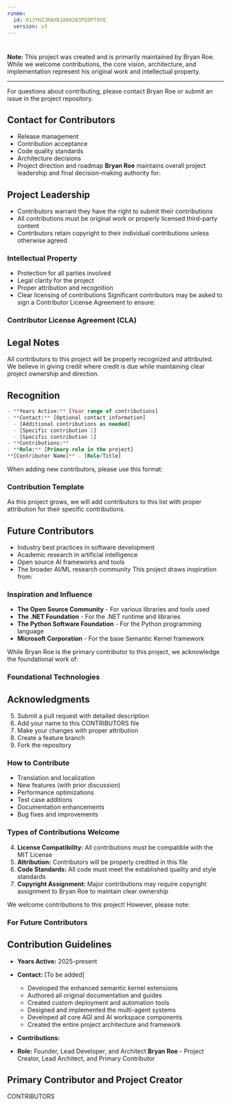 ```yaml
---
runme:
  id: 01JYHZJRAXBJA982B3PE0PT9YQ
  version: v3
---
```


# 

**Note:** This project was created and is primarily maintained by Bryan Roe. While we welcome contributions, the core vision, architecture, and implementation represent his original work and intellectual property.

---

For questions about contributing, please contact Bryan Roe or submit an issue in the project repository.

## Contact for Contributors

- Release management
- Contribution acceptance
- Code quality standards
- Architecture decisions
- Project direction and roadmap
   **Bryan Roe** maintains overall project leadership and final decision-making authority for:

## Project Leadership

- Contributors warrant they have the right to submit their contributions
- All contributions must be original work or properly licensed third-party content
- Contributors retain copyright to their individual contributions unless otherwise agreed

### Intellectual Property

- Protection for all parties involved
- Legal clarity for the project
- Proper attribution and recognition
- Clear licensing of contributions
   Significant contributors may be asked to sign a Contributor License Agreement to ensure:

### Contributor License Agreement (CLA)

## Legal Notes

All contributors to this project will be properly recognized and attributed. We believe in giving credit where credit is due while maintaining clear project ownership and direction.

## Recognition

```sql {"id":"01JYHZJRD8WA3MT0KWVR3FZWWJ"}
- **Years Active:** [Year range of contributions]
- **Contact:** [Optional contact information]
  - [Additional contributions as needed]
  - [Specific contribution 2]
  - [Specific contribution 1]
- **Contributions:** 
- **Role:** [Primary role in the project]
**[Contributor Name]** - [Role/Title]
```

When adding new contributors, please use this format:

### Contribution Template

As this project grows, we will add contributors to this list with proper attribution for their specific contributions.

## Future Contributors

- Industry best practices in software development
- Academic research in artificial intelligence
- Open source AI frameworks and tools
- The broader AI/ML research community
   This project draws inspiration from:

### Inspiration and Influence

- **The Open Source Community** - For various libraries and tools used
- **The .NET Foundation** - For the .NET runtime and libraries
- **The Python Software Foundation** - For the Python programming language
- **Microsoft Corporation** - For the base Semantic Kernel framework

While Bryan Roe is the primary contributor to this project, we acknowledge the foundational work of:

### Foundational Technologies

## Acknowledgments

5. Submit a pull request with detailed description
6. Add your name to this CONTRIBUTORS file
7. Make your changes with proper attribution
8. Create a feature branch
9. Fork the repository

### How to Contribute

- Translation and localization
- New features (with prior discussion)
- Performance optimizations
- Test case additions
- Documentation enhancements
- Bug fixes and improvements

### Types of Contributions Welcome

4. **License Compatibility:** All contributions must be compatible with the MIT License
5. **Attribution:** Contributors will be properly credited in this file
6. **Code Standards:** All code must meet the established quality and style standards
7. **Copyright Assignment:** Major contributions may require copyright assignment to Bryan Roe to maintain clear ownership

We welcome contributions to this project! However, please note:

### For Future Contributors

## Contribution Guidelines

- **Years Active:** 2025-present
- **Contact:** [To be added]
   - Developed the enhanced semantic kernel extensions
   - Authored all original documentation and guides
   - Created custom deployment and automation tools
   - Designed and implemented the multi-agent systems
   - Developed all core AGI and AI workspace components
   - Created the entire project architecture and framework

- **Contributions:**
- **Role:** Founder, Lead Developer, and Architect
   **Bryan Roe** - Project Creator, Lead Architect, and Primary Contributor

## Primary Contributor and Project Creator

CONTRIBUTORS